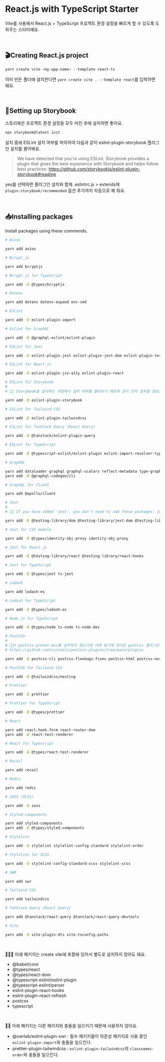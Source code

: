 # React.js with TypeScript Starter

Vite를 사용해서 React.js + TypeScript 프로젝트 환경 설정을 빠르게 할 수 있도록 도와주는 스타터예요.

<br>

## 🎬Creating React.js project

```bash
yarn create vite <my-app-name> --template react-ts
```

이미 만든 폴더에 설치한다면 `yarn create vite . --template react`를 입력하면 돼요.

<br>

## 📒Setting up Storybook

스토리북은 프로젝트 환경 설정을 모두 마친 후에 설치하면 좋아요.

```bash
npx storybook@latest init
```

설치 중에 ESLint 설치 여부를 파악하여 다음과 같이 eslint-plugin-storybook 플러그인 설치를 물어봐요.

> We have detected that you're using ESLint. Storybook provides a plugin that gives the best experience with Storybook and helps follow best practices: <https://github.com/storybookjs/eslint-plugin-storybook#readme>

yes를 선택하면 플러그인 설치와 함께 .eslintrc.js > extends에 `plugin:storybook/recommended` 옵션 추가까지 자동으로 해 줘요.

<br>

## 📥Installing packages

Install packages using these commends.

```bash
# Axios

yarn add axios

# Bcrypt.js

yarn add bcryptjs

# Bcrypt.js for TypeScript

yarn add -D @types/bcryptjs

# Dotenv

yarn add dotenv dotenv-expand env-cmd

# ESLint

yarn add -D eslint-plugin-import

# Eslint for GraphQL

yarn add -D @graphql-eslint/eslint-plugin

# ESLint for Jest

yarn add -D eslint-plugin-jest eslint-plugin-jest-dom eslint-plugin-testing-library jest-resolve

# ESLint for React.js

yarn add -D eslint-plugin-jsx-a11y eslint-plugin-react

# ESLint for Storybook
#
# 💁🏻 Storybook을 설치하는 과정에서 설치 여부를 물어보기 때문에 굳이 먼저 설치할 필요는 없어요.

yarn add -D eslint-plugin-storybook

# ESLint for Tailwind CSS

yarn add -D eslint-plugin-tailwindcss

# ESLint for TanStack Query (React Query)

yarn add -D @tanstack/eslint-plugin-query

# ESLint for TypeScript

yarn add -D @typescript-eslint/eslint-plugin eslint-import-resolver-typescript

# GraphQL

yarn add dataloader graphql graphql-scalars reflect-metadata type-graphql
yarn add -D @graphql-codegen/cli

# GraphQL for Client

yarn add @apollo/client

# Jest
#
# 💁🏻 If you have added 'jest', you don't need to add these packages: jest-resolve and jest-resolve-dependencies.

yarn add -D @testing-library/dom @testing-library/jest-dom @testing-library/user-event jest jest-environment-jsdom jest-watch-typeahead jsdom

# Jest for CSS module

yarn add -D @types/identity-obj-proxy identity-obj-proxy

# Jest for React.js

yarn add -D @testing-library/react @testing-library/react-hooks

# Jest for TypeScript

yarn add -D @types/jest ts-jest

# Lodash

yarn add lodash-es

# Lodash for TypeScript

yarn add -D @types/lodash-es

# Node.js for TypeScript

yarn add -D @types/node ts-node ts-node-dev

# PostCSS
#
# 💁🏻‍♂️ postcss-preset-env를 설치하지 않는다면 아래 링크에 정리된 postcss 플러그인은 별도로 설치해야 해요.
# https://github.com/csstools/postcss-plugins/tree/main/plugins

yarn add -D postcss-cli postcss-flexbugs-fixes postcss-html postcss-normalize postcss-preset-env postcss-syntax postcss-url

# PostCSS for Tailwind CSS

yarn add -D @tailwindcss/nesting

# Prettier

yarn add -D prettier

# Prettier for TypeScript

yarn add -D @types/prettier

# React

yarn add react-hook-form react-router-dom
yarn add -D react-test-renderer

# React for Typescript

yarn add -D @types/react-test-renderer

# Recoil

yarn add recoil

# Redis

yarn add redis

# SASS (SCSS)

yarn add -D sass

# Styled-components

yarn add styled-components
yarn add -D @types/styled-components

# Stylelint

yarn add -D stylelint stylelint-config-standard stylelint-order

# Stylelint for SCSS

yarn add -D stylelint-config-standard-scss stylelint-scss

# SWR

yarn add swr

# Tailwind CSS

yarn add tailwindcss

# TanStack Query (React Query)

yarn add @tanstack/react-query @tanstack/react-query-devtools

# Vite

yarn add -D vite-plugin-dts vite-tsconfig-paths
```

<br>

💁🏻‍♀️ 아래 패키지는 create vite에 포함돼 있어서 별도로 설치하지 않아도 돼요.

- @babel/core
- @types/react
- @types/react-dom
- @typescript-eslint/eslint-plugin
- @typescript-eslint/parser
- eslint-plugin-react-hooks
- eslint-plugin-react-refresh
- postcss
- typescript

<br>

💁🏻 아래 패키지는 다른 패키지와 충돌을 일으키기 때문에 사용하지 않아요.

- @swrlab/eslint-plugin-swr : 필수 패키지들이 의존성 패키지로 사용 중인 `eslint-plugin-import`와 충돌을 일으킨다.
- prettier-plugin-tailwindcss : `eslint-plugin-tailwindcss`의 `classnames-order`와 충돌을 일으킨다.
